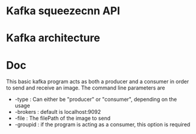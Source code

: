 # Kafka squeezecnn API

# Kafka architecture

# Doc

This basic kafka program acts as both a producer and a consumer in order to send and receive an image.
The command line parameters are 
* -type : Can either be "producer" or "consumer", depending on the usage
* -brokers : default is localhost:9092
* -file : The filePath of the image to send
* -groupid : if the program is acting as a consumer, this option is required

